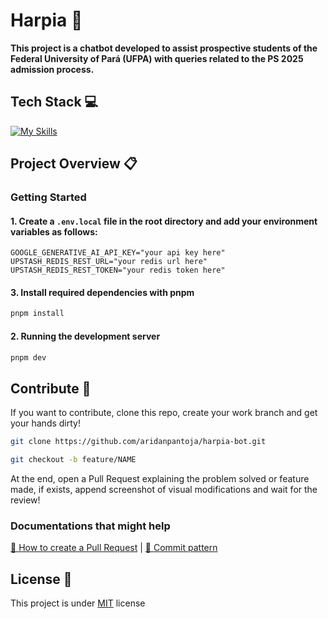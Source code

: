 <h1>Harpia 🦅</h1> 

<p>
    <b>This project is a chatbot developed to assist prospective students of the Federal University of Pará (UFPA) with queries related to the PS 2025 admission process.</b>
</p>

<h2 id="tech-stack">Tech Stack 💻</h2>

[![My Skills](https://skillicons.dev/icons?i=nodejs,react,nextjs,ts,tailwind,redis,vercel,git,github)](https://skillicons.dev)

<h2 id="project-overview">Project Overview 📋</h2>

### Getting Started

#### 1. Create a `.env.local` file in the root directory and add your environment variables as follows:

```env
GOOGLE_GENERATIVE_AI_API_KEY="your api key here"
UPSTASH_REDIS_REST_URL="your redis url here"
UPSTASH_REDIS_REST_TOKEN="your redis token here"
```

#### 3. Install required dependencies with pnpm

```bash
pnpm install
```

#### 2. Running the development server

```bash
pnpm dev
```

<h2 id="contribute">Contribute 🚀</h2>

If you want to contribute, clone this repo, create your work branch and get your hands dirty!

```bash
git clone https://github.com/aridanpantoja/harpia-bot.git
```

```bash
git checkout -b feature/NAME
```

At the end, open a Pull Request explaining the problem solved or feature made, if exists, append screenshot of visual modifications and wait for the review!

### Documentations that might help

[📝 How to create a Pull Request](https://www.atlassian.com/br/git/tutorials/making-a-pull-request) |
[💾 Commit pattern](https://gist.github.com/joshbuchea/6f47e86d2510bce28f8e7f42ae84c716)

<h2 id="license">License 📃 </h2>

This project is under [MIT](./LICENSE) license